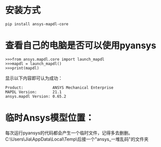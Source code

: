 # 安装方式
```
pip install ansys-mapdl-core
```
# 查看自己的电脑是否可以使用pyansys
```
>>>from ansys.mapdl.core import launch_mapdl
>>>mapdl = launch_mapdl()
>>>print(mapdl)
```
显示以下内容即可认为成功：
```
Product:             ANSYS Mechanical Enterprise
MAPDL Version:       21.1
ansys.mapdl Version: 0.65.2
```
# 临时Ansys模型位置：
每次运行pyansys的代码都会产生一个临时文件，记得多去删删。
C:\Users\Jia\AppData\Local\Temp\后接一个"ansys_一堆乱码"的文件夹
